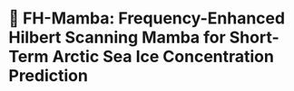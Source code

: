 # 🚀 FH-Mamba: Frequency-Enhanced Hilbert Scanning Mamba for Short-Term Arctic Sea Ice Concentration Prediction


